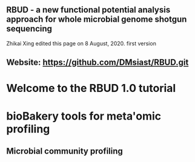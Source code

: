 ## RBUD - a new functional potential analysis approach for whole microbial genome shotgun sequencing
Zhikai Xing edited this page on 8 August, 2020. first version

**Website: https://github.com/DMsiast/RBUD.git**
------------------------------------------------------------------------
# Welcome to the RBUD 1.0 tutorial



**bioBakery tools for meta'omic profiling**
===========================================

## **Microbial community profiling**

